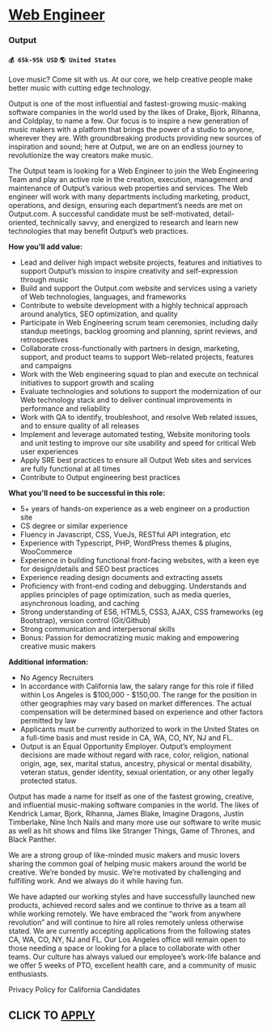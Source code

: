 # [Web Engineer](https://www.remotewlb.com/apply/web-engineer-43310)  
### Output  
#### `💰 65k-95k USD` `🌎 United States`  

Love music? Come sit with us. At our core, we help creative people make better music with cutting edge technology.

Output is one of the most influential and fastest-growing music-making software companies in the world used by the likes of Drake, Bjork, Rihanna, and Coldplay, to name a few. Our focus is to inspire a new generation of music makers with a platform that brings the power of a studio to anyone, wherever they are. With groundbreaking products providing new sources of inspiration and sound; here at Output, we are on an endless journey to revolutionize the way creators make music.

The Output team is looking for a Web Engineer to join the Web Engineering Team and play an active role in the creation, execution, management and maintenance of Output’s various web properties and services. The Web engineer will work with many departments including marketing, product, operations, and design, ensuring each department’s needs are met on Output.com. A successful candidate must be self-motivated, detail-oriented, technically savvy, and energized to research and learn new technologies that may benefit Output’s web practices.

**How you'll add value:**

  * Lead and deliver high impact website projects, features and initiatives to support Output’s mission to inspire creativity and self-expression through music
  * Build and support the Output.com website and services using a variety of Web technologies, languages, and frameworks
  * Contribute to website development with a highly technical approach around analytics, SEO optimization, and quality 
  * Participate in Web Engineering scrum team ceremonies, including daily standup meetings, backlog grooming and planning, sprint reviews, and retrospectives
  * Collaborate cross-functionally with partners in design, marketing, support, and product teams to support Web-related projects, features and campaigns
  * Work with the Web engineering squad to plan and execute on technical initiatives to support growth and scaling
  * Evaluate technologies and solutions to support the modernization of our Web technology stack and to deliver continual improvements in performance and reliability
  * Work with QA to identify, troubleshoot, and resolve Web related issues, and to ensure quality of all releases
  * Implement and leverage automated testing, Website monitoring tools and unit testing to improve our site usability and speed for critical Web user experiences
  * Apply SRE best practices to ensure all Output Web sites and services are fully functional at all times
  * Contribute to Output engineering best practices

**What you'll need to be successful in this role:**

  * 5+ years of hands-on experience as a web engineer on a production site
  * CS degree or similar experience
  * Fluency in Javascript, CSS, VueJs, RESTful API integration, etc
  * Experience with Typescript, PHP, WordPress themes & plugins, WooCommerce 
  * Experience in building functional front-facing websites, with a keen eye for design/details and SEO best practices
  * Experience reading design documents and extracting assets
  * Proficiency with front-end coding and debugging. Understands and applies principles of page optimization, such as media queries, asynchronous loading, and caching
  * Strong understanding of ES6, HTML5, CSS3, AJAX, CSS frameworks (eg Bootstrap), version control (Git/Github)
  * Strong communication and interpersonal skills
  * Bonus: Passion for democratizing music making and empowering creative music makers

**Additional** **information:**

  * No Agency Recruiters
  * In accordance with California law, the salary range for this role if filled within Los Angeles is $100,000 - $150,00. The range for the position in other geographies may vary based on market differences. The actual compensation will be determined based on experience and other factors permitted by law
  * Applicants must be currently authorized to work in the United States on a full-time basis and must reside in CA, WA, CO, NY, NJ and FL. 
  * Output is an Equal Opportunity Employer. Output’s employment decisions are made without regard with race, color, religion, national origin, age, sex, marital status, ancestry, physical or mental disability, veteran status, gender identity, sexual orientation, or any other legally protected status.

Output has made a name for itself as one of the fastest growing, creative, and influential music-making software companies in the world. The likes of Kendrick Lamar, Bjork, Rihanna, James Blake, Imagine Dragons, Justin Timberlake, Nine Inch Nails and many more use our software to write music as well as hit shows and films like Stranger Things, Game of Thrones, and Black Panther.

We are a strong group of like-minded music makers and music lovers sharing the common goal of helping music makers around the world be creative. We’re bonded by music. We’re motivated by challenging and fulfilling work. And we always do it while having fun.

We have adapted our working styles and have successfully launched new products, achieved record sales and we continue to thrive as a team all while working remotely. We have embraced the “work from anywhere revolution” and will continue to hire all roles remotely unless otherwise stated. We are currently accepting applications from the following states CA, WA, CO, NY, NJ and FL. Our Los Angeles office will remain open to those needing a space or looking for a place to collaborate with other teams. Our culture has always valued our employee’s work-life balance and we offer 5 weeks of PTO, excellent health care, and a community of music enthusiasts.

Privacy Policy for California Candidates

  
## CLICK TO [APPLY](https://www.remotewlb.com/apply/web-engineer-43310)

